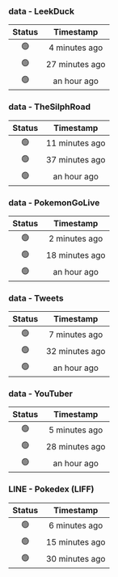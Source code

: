 ### data - LeekDuck
| Status | Timestamp |
|:------:|:---------:|
| 🟢 | 4 minutes ago |
| 🟢 | 27 minutes ago |
| 🟢 | an hour ago |

### data - TheSilphRoad
| Status | Timestamp |
|:------:|:---------:|
| 🟢 | 11 minutes ago |
| 🟢 | 37 minutes ago |
| 🟢 | an hour ago |

### data - PokemonGoLive
| Status | Timestamp |
|:------:|:---------:|
| 🟢 | 2 minutes ago |
| 🟢 | 18 minutes ago |
| 🟢 | an hour ago |

### data - Tweets
| Status | Timestamp |
|:------:|:---------:|
| 🟢 | 7 minutes ago |
| 🟢 | 32 minutes ago |
| 🟢 | an hour ago |

### data - YouTuber
| Status | Timestamp |
|:------:|:---------:|
| 🟢 | 5 minutes ago |
| 🟢 | 28 minutes ago |
| 🟢 | an hour ago |

### LINE - Pokedex (LIFF)
| Status | Timestamp |
|:------:|:---------:|
| 🟢 | 6 minutes ago |
| 🟢 | 15 minutes ago |
| 🟢 | 30 minutes ago |

